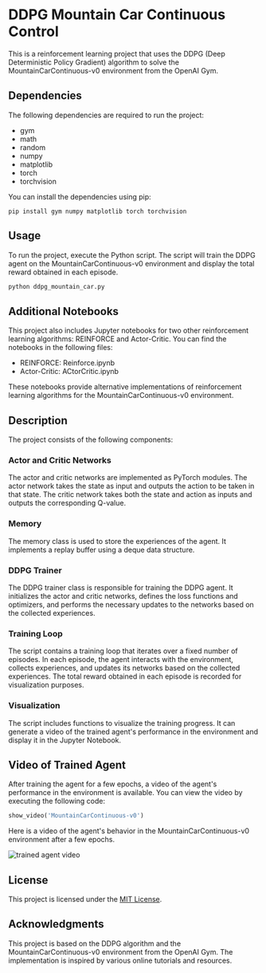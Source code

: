 # DDPG Mountain Car Continuous Control

This is a reinforcement learning project that uses the DDPG (Deep Deterministic Policy Gradient) algorithm to solve the MountainCarContinuous-v0 environment from the OpenAI Gym.

## Dependencies

The following dependencies are required to run the project:

- gym
- math
- random
- numpy
- matplotlib
- torch
- torchvision

You can install the dependencies using pip:

```
pip install gym numpy matplotlib torch torchvision
```

## Usage

To run the project, execute the Python script. The script will train the DDPG agent on the MountainCarContinuous-v0 environment and display the total reward obtained in each episode.

```python
python ddpg_mountain_car.py
```

## Additional Notebooks

This project also includes Jupyter notebooks for two other reinforcement learning algorithms: REINFORCE and Actor-Critic. You can find the notebooks in the following files:

- REINFORCE: Reinforce.ipynb
- Actor-Critic: ACtorCritic.ipynb

These notebooks provide alternative implementations of reinforcement learning algorithms for the MountainCarContinuous-v0 environment.

## Description

The project consists of the following components:

### Actor and Critic Networks

The actor and critic networks are implemented as PyTorch modules. The actor network takes the state as input and outputs the action to be taken in that state. The critic network takes both the state and action as inputs and outputs the corresponding Q-value.

### Memory

The memory class is used to store the experiences of the agent. It implements a replay buffer using a deque data structure.

### DDPG Trainer

The DDPG trainer class is responsible for training the DDPG agent. It initializes the actor and critic networks, defines the loss functions and optimizers, and performs the necessary updates to the networks based on the collected experiences.

### Training Loop

The script contains a training loop that iterates over a fixed number of episodes. In each episode, the agent interacts with the environment, collects experiences, and updates its networks based on the collected experiences. The total reward obtained in each episode is recorded for visualization purposes.

### Visualization

The script includes functions to visualize the training progress. It can generate a video of the trained agent's performance in the environment and display it in the Jupyter Notebook.

## Video of Trained Agent

After training the agent for a few epochs, a video of the agent's performance in the environment is available. You can view the video by executing the following code:

```python
show_video('MountainCarContinuous-v0')
```

Here is a video of the agent's behavior in the MountainCarContinuous-v0 environment after a few epochs.

![trained agent video](https://github.com/cyberrosa/summer_camp_hws/assets/94908814/bee6a66d-0236-406a-940c-33562b38b370)


## License

This project is licensed under the [MIT License](LICENSE).

## Acknowledgments

This project is based on the DDPG algorithm and the MountainCarContinuous-v0 environment from the OpenAI Gym. The implementation is inspired by various online tutorials and resources.
